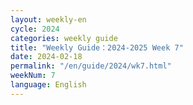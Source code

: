 ```yaml
---
layout: weekly-en
cycle: 2024
categories: weekly guide
title: "Weekly Guide：2024-2025 Week 7"
date: 2024-02-18
permalink: "/en/guide/2024/wk7.html"
weekNum: 7
language: English
---
```


